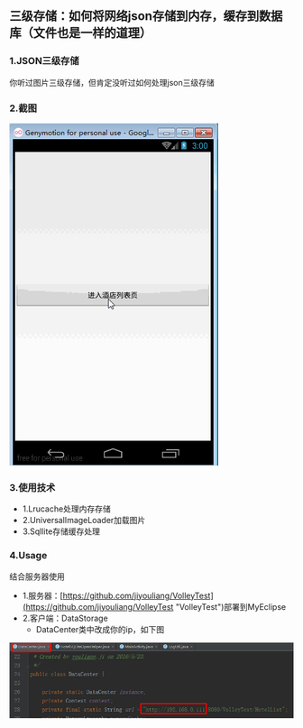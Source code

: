 ## 三级存储：如何将网络json存储到内存，缓存到数据库（文件也是一样的道理）

### 1.JSON三级存储

你听过图片三级存储，但肯定没听过如何处理json三级存储

### 2.截图

![](screenshot.gif)

### 3.使用技术

* 1.Lrucache处理内存存储
* 2.UniversalImageLoader加载图片
* 3.Sqllite存储缓存处理

### 4.Usage

结合服务器使用

* 1.服务器：[https://github.com/jiyouliang/VolleyTest](https://github.com/jiyouliang/VolleyTest "VolleyTest")部署到MyEclipse
* 2.客户端：DataStorage
	* DataCenter类中改成你的ip，如下图

![](screenshot_1.png)



